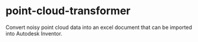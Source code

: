 # point-cloud-transformer
Convert noisy point cloud data into an excel document that can be imported into Autodesk Inventor.
